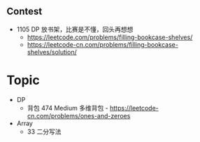 ## Contest
- 1105 DP 放书架，比赛是不懂，回头再想想
    - https://leetcode.com/problems/filling-bookcase-shelves/
    - https://leetcode-cn.com/problems/filling-bookcase-shelves/solution/
    

# Topic
- DP
    - 背包 474 Medium 多维背包
            - https://leetcode-cn.com/problems/ones-and-zeroes
- Array
    - 33 二分写法